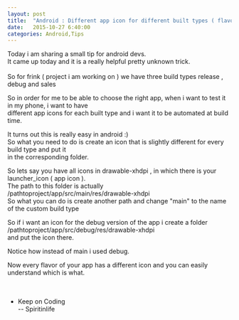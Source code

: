 ```yaml
---
layout: post
title:  "Android : Different app icon for different built types ( flavors )"
date:   2015-10-27 6:40:00
categories: Android,Tips
---
```


Today i am sharing a small tip for android devs.<br>
It came up today and it is a really helpful pretty unknown trick.<br>
<br>
So for frink ( project i am working on ) we have  three build types release , debug and sales<br>

So in order for me to be able to choose the right app, when i want to test it in my phone, i want to have <br>
different app icons for each built type and i want it to be automated at build time.<br>


It turns out this is really easy in android :) <br>
So what you need to do is create an icon that is slightly different for every build type and put it<br>
in the corresponding folder.<br>

So lets say you have all icons in drawable-xhdpi , in which there is your launcher_icon ( app icon ).<br>
The path to this folder is actually<br>
/pathtoproject/app/src/main/res/drawable-xhdpi<br>
So what you can do is create another path and change "main" to the name of the custom  build type <br>

So if i want an icon for the debug version of the app i create a folder<br>
/pathtoproject/app/src/debug/res/drawable-xhdpi <br>
and put the icon there. <br>

Notice how instead of main i used debug. <br>

Now every flavor of your app has a different icon and you can easily understand which is what. <br>
 <br> <br>

- Keep on Coding <br>
-- Spiritinlife <br>